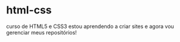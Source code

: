 # html-css
 curso de HTML5 e CSS3
 estou aprendendo a criar sites e  agora vou gerenciar meus repositórios!

